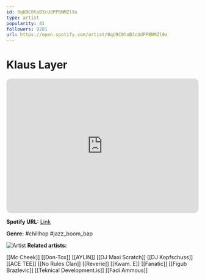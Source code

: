 ```yaml
---
id: 0qU9C0toB3cUdPP8NMZl9x
type: artist
popularity: 41
followers: 9281
url: https://open.spotify.com/artist/0qU9C0toB3cUdPP8NMZl9x
---
```

# Klaus Layer

<iframe style="border-radius:12px" src="https://open.spotify.com/embed/artist/0qU9C0toB3cUdPP8NMZl9x" width="100%" height="352" frameBorder="0" allowfullscreen="" allow="autoplay; clipboard-write; encrypted-media; fullscreen; picture-in-picture" loading="lazy"></iframe>

**Spotify URL:** [Link](https://open.spotify.com/artist/0qU9C0toB3cUdPP8NMZl9x)

**Genre:**  #chillhop #jazz_boom_bap

![Artist](https://i.scdn.co/image/ab6761610000e5ebe85f47b092845a508bedf49f)
**Related artists:**

[[Mc Cheek]]
[[Don-Tox]]
[[AYLIN]]
[[DJ Maxi Scratch]]
[[DJ Kopfschuss]]
[[ACE TEE]]
[[No Rules Clan]]
[[Reverie]]
[[Kwam. E]]
[[Fanatic]]
[[Figub Brazlevic]]
[[Teknical Development.is]]
[[Fadi Ammous]]
